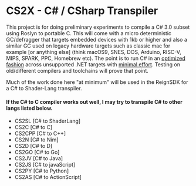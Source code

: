 # CS2X - C# / CSharp Transpiler<br>

This project is for doing preliminary experiments to compile a C# 3.0 subset using Roslyn to portable C. This will come with a micro deterministic GC/defragger that targets embedded devices with 1kb or higher and also a similar GC used on legacy hardware targets such as classic mac for example \[or anything else\] (think macOS9, SNES, DOS, Arduino, RISC-V, MIPS, SPARK, PPC, Homebrew etc). The point is to run C# in an <u>optimized fashion</u> across unsupported .NET targets with <u>minimal effort</u>. Testing on old/different compilers and toolchains will prove that point.<br>

Much of the work done here "at minimum" will be used in the ReignSDK for a C# to Shader-Lang transpiler.<br>

#### If the C# to C compiler works out well, I may try to transpile C# to other langs listed below.
- CS2SL [C# to ShaderLang]
- CS2C [C# to C]
- CS2CPP [C# to C++]
- CS2N [C# to Nim]
- CS2D [C# to D]
- CS2GO [C# to Go]
- CS2JV [C# to Java]
- CS2JS [C# to javaScript]
- CS2PY [C# to Python]
- CS2AS [C# to ActionScript]
